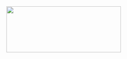 <img src="https://encrypted-tbn0.gstatic.com/images?q=tbn:ANd9GcRRXpEabJvrNkqnWyvtVICJIvw3mMaYBcLKXzDEARwfIpxJEKaB8ESc6rfwh8c4K1mozp8&usqp=CAU" height="120" width="300"/>
